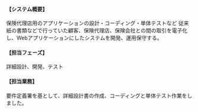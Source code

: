 #### 【システム概要】

保険代理店用のアプリケーションの設計・コーディング・単体テストなど
従来紙の書類などで行っていた顧客、保険代理店、保険会社との間の取引を電子化し、Webアプリケーションにしたシステムを開発、運用保守する。

#### 【担当フェーズ】

詳細設計、開発、テスト

#### 【担当業務】

要件定義署を基として、詳細設計書の作成、コーディングと単体テスト作業をしました。
